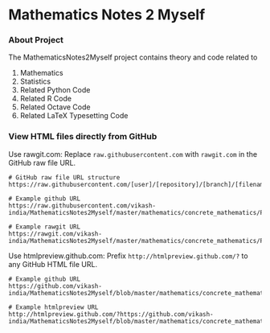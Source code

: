 # Mathematics Notes 2 Myself

### About Project
The MathematicsNotes2Myself project contains theory and code related to 
1. Mathematics
2. Statistics
3. Related Python Code 
4. Related R Code
5. Related Octave Code
6. Related LaTeX Typesetting Code

### View HTML files directly from GitHub

Use rawgit.com: Replace `raw.githubusercontent.com` with `rawgit.com` in the GitHub raw file URL.
```
# GitHub raw file URL structure
https://raw.githubusercontent.com/[user]/[repository]/[branch]/[filename.ext]

# Example github URL
https://raw.githubusercontent.com/vikash-india/MathematicsNotes2Myself/master/mathematics/concrete_mathematics/P000_Template.html

# Example rawgit URL
https://rawgit.com/vikash-india/MathematicsNotes2Myself/master/mathematics/concrete_mathematics/P000_Template.html
```

Use htmlpreview.github.com: Prefix `http://htmlpreview.github.com/?` to any GitHub HTML file URL.
```
# Example github URL
https://github.com/vikash-india/MathematicsNotes2Myself/blob/master/mathematics/concrete_mathematics/P000_Template.html

# Example htmlpreview URL
http://htmlpreview.github.com/?https://github.com/vikash-india/MathematicsNotes2Myself/blob/master/mathematics/concrete_mathematics/P000_Template.html
```
